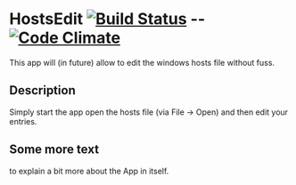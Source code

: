 # HostsEdit [![Build Status](https://travis-ci.org/mitoskalandiel/HostsEdit.svg?branch=master)](https://travis-ci.org/mitoskalandiel/HostsEdit) -- [![Code Climate](https://codeclimate.com/github/mitoskalandiel/HostsEdit/badges/gpa.svg)](https://codeclimate.com/github/mitoskalandiel/HostsEdit)
This app will (in future) allow to edit the windows hosts file without fuss.
## Description
Simply start the app open the hosts file (via File -> Open) and then edit your entries.
## Some more text
to explain a bit more about the App in itself.
